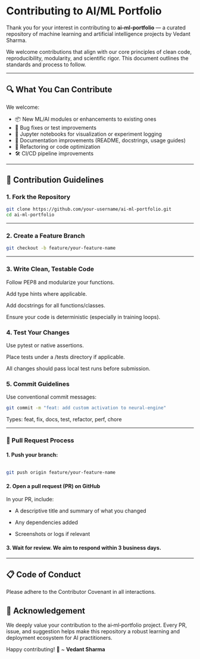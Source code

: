 # Contributing to AI/ML Portfolio

Thank you for your interest in contributing to **ai‑ml‑portfolio** — a curated repository of machine learning and artificial intelligence projects by Vedant Sharma.

We welcome contributions that align with our core principles of clean code, reproducibility, modularity, and scientific rigor. This document outlines the standards and process to follow.

---

## 🔍 What You Can Contribute

We welcome:

- 📦 New ML/AI modules or enhancements to existing ones
- 🐞 Bug fixes or test improvements
- 🧪 Jupyter notebooks for visualization or experiment logging
- 📘 Documentation improvements (README, docstrings, usage guides)
- 🧹 Refactoring or code optimization
- 🛠 CI/CD pipeline improvements

---

## 🧱 Contribution Guidelines

### 1. Fork the Repository

```bash
git clone https://github.com/your-username/ai-ml-portfolio.git
cd ai-ml-portfolio
```
----


### 2. Create a Feature Branch

```bash
git checkout -b feature/your-feature-name
```
----

### 3. Write Clean, Testable Code

Follow PEP8 and modularize your functions.

Add type hints where applicable.

Add docstrings for all functions/classes.

Ensure your code is deterministic (especially in training loops).

### 4. Test Your Changes

Use pytest or native assertions.

Place tests under a /tests directory if applicable.

All changes should pass local test runs before submission.

### 5. Commit Guidelines

Use conventional commit messages:

```bash
git commit -m "feat: add custom activation to neural-engine"
```
Types: feat, fix, docs, test, refactor, perf, chore

----

### 🚀 Pull Request Process

#### 1. Push your branch:

```bash

git push origin feature/your-feature-name
```
#### 2. Open a pull request (PR) on GitHub

In your PR, include:

- A descriptive title and summary of what you changed

- Any dependencies added

- Screenshots or logs if relevant

#### 3. Wait for review. We aim to respond within 3 business days.

----

## 📋 Code of Conduct

Please adhere to the Contributor Covenant in all interactions.

## 🙏 Acknowledgement

We deeply value your contribution to the ai‑ml‑portfolio project. Every PR, issue, and suggestion helps make this repository a robust learning and deployment ecosystem for AI practitioners.

Happy contributing! 🚀
~ **Vedant Sharma**
